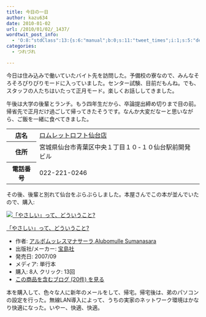 ```yaml
---
title: 今日の一日
author: kazu634
date: 2010-01-02
url: /2010/01/02/_1437/
wordtwit_post_info:
  - 'O:8:"stdClass":13:{s:6:"manual";b:0;s:11:"tweet_times";i:1;s:5:"delay";i:0;s:7:"enabled";i:1;s:10:"separation";s:2:"60";s:7:"version";s:3:"3.7";s:14:"tweet_template";b:0;s:6:"status";i:2;s:6:"result";a:0:{}s:13:"tweet_counter";i:2;s:13:"tweet_log_ids";a:1:{i:0;i:5039;}s:9:"hash_tags";a:0:{}s:8:"accounts";a:1:{i:0;s:7:"kazu634";}}'
categories:
  - つれづれ

---
```

<div class="section">
<p>
    今日は住み込みで働いていたバイト先を訪問した。予備校の寮なので、みんなそろそろぴりぴりモードに入っていました。センター試験、目前だもんね。でも、スタッフの人たちはいたって正月モード。楽しくお話ししてきました。
</p>
  
<p>
    午後は大学の後輩とランチ。もう四年生だから、卒論提出締め切りまで目の前。帰省先で正月だけ過ごして帰ってきたそうです。なんか大変だなーと思いながら、ご飯を一緒に食べてきました。
</p>
  
<table>
<tr>
<th>
        店名
</th>
      
<td>
<a href="http://www.hotpepper.jp/strJ000301778/?vos=nhppalsa000016" onclick="__gaTracker('send', 'event', 'outbound-article', 'http://www.hotpepper.jp/strJ000301778/?vos=nhppalsa000016', 'ロムレットロフト仙台店');" target="_blank">ロムレットロフト仙台店</a>
</td>
</tr>
    
<tr>
<th>
        住所
</th>
      
<td>
        宮城県仙台市青葉区中央１丁目１０-１０仙台駅前開発ビル
</td>
</tr>
    
<tr>
<th>
        電話番号
</th>
      
<td>
        022-221-0246
</td>
</tr>
</table>
  
<p>
    その後、後輩と別れて仙台をぶらぶらしました。本屋さんでこの本が並んでいたので、購入:
</p>
  
<div class="hatena-asin-detail">
<a href="http://www.amazon.co.jp/dp/4796659552/?tag=hatena_st1-22&ascsubtag=d-7ibv" onclick="__gaTracker('send', 'event', 'outbound-article', 'http://www.amazon.co.jp/dp/4796659552/?tag=hatena_st1-22&ascsubtag=d-7ibv', '');"><img src="https://images-na.ssl-images-amazon.com/images/I/418U0MKBWqL._SL160_.jpg" class="hatena-asin-detail-image" alt="「やさしい」って、どういうこと?" title="「やさしい」って、どういうこと?" /></a></p> 
    
<div class="hatena-asin-detail-info">
<p class="hatena-asin-detail-title">
<a href="http://www.amazon.co.jp/dp/4796659552/?tag=hatena_st1-22&ascsubtag=d-7ibv" onclick="__gaTracker('send', 'event', 'outbound-article', 'http://www.amazon.co.jp/dp/4796659552/?tag=hatena_st1-22&ascsubtag=d-7ibv', '「やさしい」って、どういうこと?');">「やさしい」って、どういうこと?</a>
</p>
      
<ul>
<li>
<span class="hatena-asin-detail-label">作者:</span> <a href="http://d.hatena.ne.jp/keyword/%A5%A2%A5%EB%A5%DC%A5%E0%A5%C3%A5%EC%A5%B9%A5%DE%A5%CA%A5%B5%A1%BC%A5%E9" onclick="__gaTracker('send', 'event', 'outbound-article', 'http://d.hatena.ne.jp/keyword/%A5%A2%A5%EB%A5%DC%A5%E0%A5%C3%A5%EC%A5%B9%A5%DE%A5%CA%A5%B5%A1%BC%A5%E9', 'アルボムッレスマナサーラ');" class="keyword">アルボムッレスマナサーラ</a>,<a href="http://d.hatena.ne.jp/keyword/Alubomulle%20Sumanasara" onclick="__gaTracker('send', 'event', 'outbound-article', 'http://d.hatena.ne.jp/keyword/Alubomulle%20Sumanasara', 'Alubomulle Sumanasara');" class="keyword">Alubomulle Sumanasara</a>
</li>
<li>
<span class="hatena-asin-detail-label">出版社/メーカー:</span> <a href="http://d.hatena.ne.jp/keyword/%CA%F5%C5%E7%BC%D2" onclick="__gaTracker('send', 'event', 'outbound-article', 'http://d.hatena.ne.jp/keyword/%CA%F5%C5%E7%BC%D2', '宝島社');" class="keyword">宝島社</a>
</li>
<li>
<span class="hatena-asin-detail-label">発売日:</span> 2007/09
</li>
<li>
<span class="hatena-asin-detail-label">メディア:</span> 単行本
</li>
<li>
<span class="hatena-asin-detail-label">購入</span>: 8人 <span class="hatena-asin-detail-label">クリック</span>: 13回
</li>
<li>
<a href="http://d.hatena.ne.jp/asin/4796659552" onclick="__gaTracker('send', 'event', 'outbound-article', 'http://d.hatena.ne.jp/asin/4796659552', 'この商品を含むブログ (20件) を見る');" target="_blank">この商品を含むブログ (20件) を見る</a>
</li>
</ul>
</div>
    
<div class="hatena-asin-detail-foot">
</div>
</div>
  
<p>
    本を購入して、色々な人に新年のメールをして、帰宅。帰宅後は、弟のパソコンの設定を行った。無線LAN導入によって、うちの実家のネットワーク環境はかなり快適になった。いやー、快適、快適。
</p>
</div>

